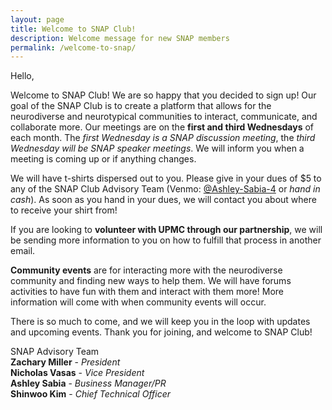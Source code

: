 ```yaml
---
layout: page
title: Welcome to SNAP Club!
description: Welcome message for new SNAP members
permalink: /welcome-to-snap/
---
```


Hello,

Welcome to SNAP Club! We are so happy that you decided to sign up! Our goal of the SNAP Club is to create a platform that allows for the neurodiverse and neurotypical communities to interact, communicate, and collaborate more. Our meetings are on the **first and third Wednesdays** of each month. The _first Wednesday is a SNAP discussion meeting_, the _third Wednesday will be SNAP speaker meetings_. We will inform you when a meeting is coming up or if anything changes.

We will have t-shirts dispersed out to you. Please give in your dues of $5 to any of the SNAP Club Advisory Team (Venmo: [@Ashley-Sabia-4](https://account.venmo.com/u/Ashley-Sabia-4) or _hand in cash_). As soon as you hand in your dues, we will contact you about where to receive your shirt from!

If you are looking to **volunteer with UPMC through our partnership**, we will be sending more information to you on how to fulfill that process in another email.

**Community events** are for interacting more with the neurodiverse community and finding new ways to help them. We will have forums activities to have fun with them and interact with them more! More information will come with when community events will occur.

There is so much to come, and we will keep you in the loop with updates and upcoming events. Thank you for joining, and welcome to SNAP Club!

SNAP Advisory Team  
**Zachary Miller** - _President_  
**Nicholas Vasas** - _Vice President_  
**Ashley Sabia** - _Business Manager/PR_  
**Shinwoo Kim** - _Chief Technical Officer_

